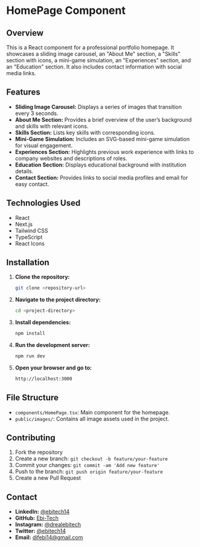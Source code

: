 # HomePage Component

## Overview

This is a React component for a professional portfolio homepage. It showcases a sliding image carousel, an "About Me" section, a "Skills" section with icons, a mini-game simulation, an "Experiences" section, and an "Education" section. It also includes contact information with social media links.

## Features

- **Sliding Image Carousel:** Displays a series of images that transition every 3 seconds.
- **About Me Section:** Provides a brief overview of the user’s background and skills with relevant icons.
- **Skills Section:** Lists key skills with corresponding icons.
- **Mini-Game Simulation:** Includes an SVG-based mini-game simulation for visual engagement.
- **Experiences Section:** Highlights previous work experience with links to company websites and descriptions of roles.
- **Education Section:** Displays educational background with institution details.
- **Contact Section:** Provides links to social media profiles and email for easy contact.

## Technologies Used

- React
- Next.js
- Tailwind CSS
- TypeScript
- React Icons

## Installation

1. **Clone the repository:**

   ```bash
   git clone <repository-url>
   ```

2. **Navigate to the project directory:**

   ```bash
   cd <project-directory>
   ```

3. **Install dependencies:**

   ```bash
   npm install
   ```

4. **Run the development server:**

   ```bash
   npm run dev
   ```

5. **Open your browser and go to:**

   ```bash
   http://localhost:3000
   ```

## File Structure

- `components/HomePage.tsx`: Main component for the homepage.
- `public/images/`: Contains all image assets used in the project.

## Contributing

1. Fork the repository
2. Create a new branch: `git checkout -b feature/your-feature`
3. Commit your changes: `git commit -am 'Add new feature'`
4. Push to the branch: `git push origin feature/your-feature`
5. Create a new Pull Request

## Contact

- **LinkedIn:** [@ebitech14](https://www.linkedin.com/in/ebitech14)
- **GitHub:** [Ebi-Tech](https://github.com/Ebi-Tech)
- **Instagram:** [@drealebitech](https://www.instagram.com/drealebitech)
- **Twitter:** [@ebitech14](https://twitter.com/ebitech14)
- **Email:** [difebi14@gmail.com](mailto:difebi14@gmail.com)
